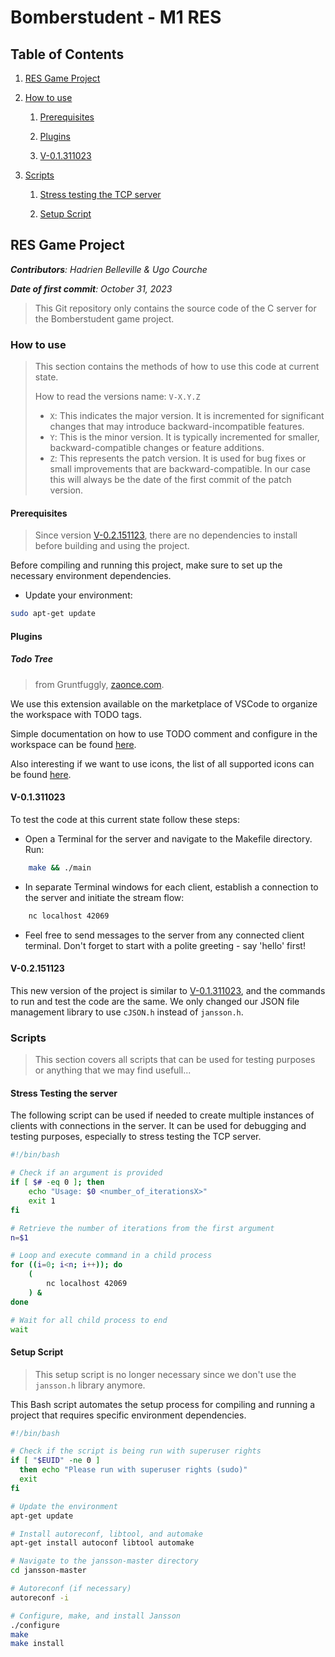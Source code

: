 
# Bomberstudent - M1 RES

## Table of Contents

1. [RES Game Project](#res-game-project)

2. [How to use](#how-to-use)

    1. [Prerequisites](#prerequisites)

    2. [Plugins](#plugins)

    3. [V-0.1.311023](#v-01311023)

3. [Scripts](#scripts)

    1. [Stress testing the TCP server](#stress-testing-the-server)

    2. [Setup Script](#setup-script)

## RES Game Project

***Contributors**: Hadrien Belleville & Ugo Courche*

***Date of first commit**: October 31, 2023*

> This Git repository only contains the source code of the C server for the Bomberstudent game project.

### How to use

> This section contains the methods of how to use this code at current state.
>
> How to read the versions name: `V-X.Y.Z`
>
> + `X`: This indicates the major version. It is incremented for significant changes that may introduce backward-incompatible features.
> + `Y`: This is the minor version. It is typically incremented for smaller, backward-compatible changes or feature additions.
> + `Z`: This represents the patch version. It is used for bug fixes or small improvements that are backward-compatible. In our case this will always be the date of the first commit of the patch version.

#### Prerequisites

> Since version [V-0.2.151123](#v-02151123), there are no dependencies to install before building and using the project.

Before compiling and running this project, make sure to set up the necessary environment dependencies.

+ Update your environment:

```bash
sudo apt-get update
```

#### Plugins

##### Todo Tree

> from Gruntfuggly, [zaonce.com](https://zaonce.com).

We use this extension available on the marketplace of VSCode to organize the workspace with TODO tags.

Simple documentation on how to use TODO comment and configure in the workspace  can be found [here](https://thomasventurini.com/articles/the-best-way-to-work-with-todos-in-vscode/).

Also interesting if we want to use icons, the list of all supported icons can be found [here](https://microsoft.github.io/vscode-codicons/dist/codicon.html).

#### V-0.1.311023

To test the code at this current state follow these steps:

+ Open a Terminal for the server and navigate to the Makefile directory. Run:

```bash
    make && ./main
```

+ In separate Terminal windows for each client, establish a connection to the server and initiate the stream flow:

```bash
    nc localhost 42069
```

+ Feel free to send messages to the server from any connected client terminal. Don't forget to start with a polite greeting - say 'hello' first!

#### V-0.2.151123

This new version of the project is similar to [V-0.1.311023](#v-01311023), and the commands to run and test the code are the same. We only changed our JSON file management library to use `cJSON.h` instead of `jansson.h`.

### Scripts

> This section covers all scripts that can be used for testing purposes or anything that we may find usefull...

#### Stress Testing the server

The following script can be used if needed to create multiple instances of clients with connections in the server. It can be used for debugging and testing purposes, especially to stress testing the TCP server.

```bash
#!/bin/bash

# Check if an argument is provided
if [ $# -eq 0 ]; then
    echo "Usage: $0 <number_of_iterationsX>"
    exit 1
fi

# Retrieve the number of iterations from the first argument
n=$1

# Loop and execute command in a child process
for ((i=0; i<n; i++)); do
    (
        nc localhost 42069
    ) &
done

# Wait for all child process to end
wait
```

#### Setup Script

> This setup script is no longer necessary since we don't use the `jansson.h` library anymore.

This Bash script automates the setup process for compiling and running a project that requires specific environment dependencies.

```bash
#!/bin/bash

# Check if the script is being run with superuser rights
if [ "$EUID" -ne 0 ]
  then echo "Please run with superuser rights (sudo)"
  exit
fi

# Update the environment
apt-get update

# Install autoreconf, libtool, and automake
apt-get install autoconf libtool automake

# Navigate to the jansson-master directory
cd jansson-master

# Autoreconf (if necessary)
autoreconf -i

# Configure, make, and install Jansson
./configure
make
make install
```
